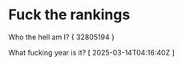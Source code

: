 # Fuck the rankings

Who the hell am I?
{ 32805194 }

What fucking year is it?
[ 2025-03-14T04:16:40Z ]
